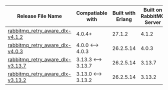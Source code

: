 | Release File Name                                                               | Compatiable with                      | Built with Erlang | Built on RabbitMQ Server |
|---------------------------------------------------------------------------------|---------------------------------------|-------------------|--------------------------|
| [rabbitmq_retry_aware_dlx-v4.1.2](rabbitmq_retry_aware_dlx-v4.1.2.ez)           | 4.0.4+                                | 27.1.2            | 4.1.2                    |
| [rabbitmq_retry_aware_dlx-v4.0.3](rabbitmq_retry_aware_dlx-v4.0.3.ez)           | 4.0.0 <--> 4.0.3                      | 26.2.5.14         | 4.0.3                    |
| [rabbitmq_retry_aware_dlx-v3.13.7](rabbitmq_retry_aware_dlx-v3.13.7.ez)         | 3.13.3 <--> 3.13.7                    | 26.2.5.14         | 3.13.7                   |
| [rabbitmq_retry_aware_dlx-v3.13.2](rabbitmq_retry_aware_dlx-v3.13.2.ez)         | 3.13.0 <--> 3.13.2                    | 26.2.5.14         | 3.13.2                   |

